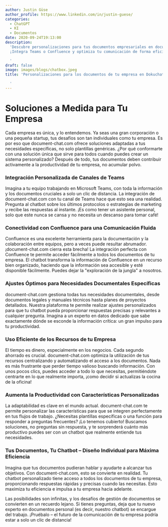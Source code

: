 ```yaml
---
author: Justin Güse
author_profile: https://www.linkedin.com/in/justin-guese/
categories:
  - ChatGPT
  - KI
  - Documentos
date: 2020-09-24T19:13:00
description:
  'Descubre personalizaciones para tus documentos empresariales en document-chat.com.
  ¡Integra Teams o Confluence y optimiza tu comunicación de forma eficiente!

  '
draft: false
image: images/blogs/chatbox.jpeg
title: 'Personalizaciones para los documentos de tu empresa en Dokuchat.de

  '
---
```


# Soluciones a Medida para Tu Empresa

Cada empresa es única, y lo entendemos. Ya seas una gran corporación o una pequeña startup, tus desafíos son tan individuales como tu empresa. Es por eso que document-chat.com ofrece soluciones adaptadas a tus necesidades específicas, no solo plantillas genéricas. ¿Por qué conformarte con una solución única que sirve para todos cuando puedes crear un sistema personalizado? Después de todo, tus documentos deben contribuir activamente a la productividad de tu empresa, no acumular polvo.

### Integración Personalizada de Canales de Teams

Imagina a tu equipo trabajando en Microsoft Teams, con toda la información y los documentos cruciales a solo un clic de distancia. La integración de document-chat.com con tu canal de Teams hace que esto sea una realidad. Pregunta al chatbot sobre los últimos protocolos o estrategias de marketing y recibe las respuestas al instante. ¡Es como tener un asistente personal, solo que este nunca se cansa y no necesita un descanso para tomar café!

### Conectividad con Confluence para una Comunicación Fluida

Confluence es una excelente herramienta para la documentación y la colaboración entre equipos, pero a veces puede resultar abrumador. ¡document-chat.com cierra esta brecha! La integración perfecta con Confluence te permite acceder fácilmente a todos los documentos de tu empresa. El chatbot transforma la información de Confluence en un recurso bien organizado, haciendo que la información sea accesible y esté disponible fácilmente. Puedes dejar la "exploración de la jungla" a nosotros.

### Ajustes Óptimos para Necesidades Documentales Específicas

document-chat.com gestiona todas tus necesidades documentales, desde documentos legales y manuales técnicos hasta planes de proyectos detallados. Nuestra plataforma te permite realizar ajustes personalizados para que tu chatbot pueda proporcionar respuestas precisas y relevantes a cualquier pregunta. Imagina a un experto en datos dedicado que sabe exactamente dónde se esconde la información crítica: un gran impulso para tu productividad.

### Uso Eficiente de los Recursos de tu Empresa

El tiempo es dinero, especialmente en los negocios. Cada segundo ahorrado es crucial. document-chat.com optimiza la utilización de tus recursos centralizando y automatizando el acceso a los documentos. Nada es más frustrante que perder tiempo valioso buscando información. Con unos pocos clics, puedes acceder a todo lo que necesitas, permitiéndote centrarte en lo que realmente importa, ¡como decidir si actualizas la cocina de la oficina!

### Aumenta la Productividad con Características Personalizadas

La adaptabilidad es clave en el mundo actual. document-chat.com te permite personalizar las características para que se integren perfectamente en tus flujos de trabajo. ¿Necesitas plantillas específicas o una función para responder a preguntas frecuentes? ¡Lo tenemos cubierto! Buscamos soluciones, no preguntas sin respuesta, y te sorprenderá cuánto más productivo puedes ser con un chatbot que realmente entiende tus necesidades.

### Tus Documentos, Tu Chatbot – Diseño Individual para Máxima Eficiencia

Imagina que tus documentos pudieran hablar y ayudarte a alcanzar tus objetivos. Con document-chat.com, esto se convierte en realidad. Tu chatbot personalizado tiene acceso a todos los documentos de tu empresa, proporcionando respuestas rápidas y precisas cuando las necesitas. Esto maximiza tu eficiencia e impulsa a tu empresa hacia adelante.

Las posibilidades son infinitas, y los desafíos de gestión de documentos se convierten en un recuerdo lejano. Si tienes preguntas, deja que tu nuevo experto en documentos personal (es decir, nuestro chatbot) se encargue del trabajo. ¡Pruébalo – el futuro de la comunicación de tu empresa podría estar a solo un clic de distancia!
